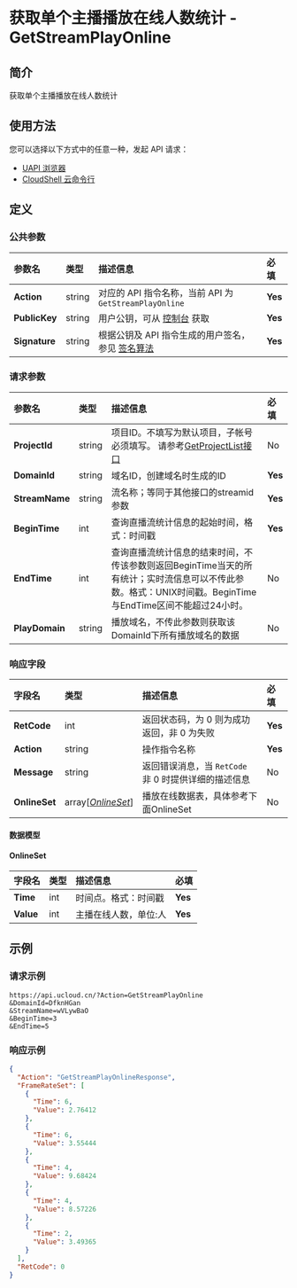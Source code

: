 # 获取单个主播播放在线人数统计 - GetStreamPlayOnline

## 简介

获取单个主播播放在线人数统计






## 使用方法

您可以选择以下方式中的任意一种，发起 API 请求：
- [UAPI 浏览器](https://console.ucloud.cn/uapi/detail?id=GetStreamPlayOnline)
- [CloudShell 云命令行](https://shell.ucloud.cn/)


## 定义

### 公共参数

| 参数名 | 类型 | 描述信息 | 必填 |
|:---|:---|:---|:---|
| **Action**     | string  | 对应的 API 指令名称，当前 API 为 `GetStreamPlayOnline`                        | **Yes** |
| **PublicKey**  | string  | 用户公钥，可从 [控制台](https://console.ucloud.cn/uapi/apikey) 获取                                             | **Yes** |
| **Signature**  | string  | 根据公钥及 API 指令生成的用户签名，参见 [签名算法](api/summary/signature.md)  | **Yes** |

### 请求参数

| 参数名 | 类型 | 描述信息 | 必填 |
|:---|:---|:---|:---|
| **ProjectId** | string | 项目ID。不填写为默认项目，子帐号必须填写。 请参考[GetProjectList接口](https://docs.ucloud.cn/api/summary/get_project_list) |No|
| **DomainId** | string | 域名ID，创建域名时生成的ID |**Yes**|
| **StreamName** | string | 流名称；等同于其他接口的streamid参数 |**Yes**|
| **BeginTime** | int | 查询直播流统计信息的起始时间，格式：时间戳 |**Yes**|
| **EndTime** | int | 查询直播流统计信息的结束时间，不传该参数则返回BeginTime当天的所有统计；实时流信息可以不传此参数。格式：UNIX时间戳。BeginTime与EndTime区间不能超过24小时。 |No|
| **PlayDomain** | string | 播放域名，不传此参数则获取该DomainId下所有播放域名的数据 |No|

### 响应字段

| 字段名 | 类型 | 描述信息 | 必填 |
|:---|:---|:---|:---|
| **RetCode** | int | 返回状态码，为 0 则为成功返回，非 0 为失败 |**Yes**|
| **Action** | string | 操作指令名称 |**Yes**|
| **Message** | string | 返回错误消息，当 `RetCode` 非 0 时提供详细的描述信息 |No|
| **OnlineSet** | array[[*OnlineSet*](#OnlineSet)] | 播放在线数据表，具体参考下面OnlineSet |No|

#### 数据模型


#### OnlineSet

| 字段名 | 类型 | 描述信息 | 必填 |
|:---|:---|:---|:---|
| **Time** | int | 时间点。格式：时间戳 |**Yes**|
| **Value** | int | 主播在线人数，单位:人 |**Yes**|

## 示例

### 请求示例
    
```
https://api.ucloud.cn/?Action=GetStreamPlayOnline
&DomainId=DfknHGan
&StreamName=wVLywBaO
&BeginTime=3
&EndTime=5
```

### 响应示例
    
```json
{
  "Action": "GetStreamPlayOnlineResponse",
  "FrameRateSet": [
    {
      "Time": 6,
      "Value": 2.76412
    },
    {
      "Time": 6,
      "Value": 3.55444
    },
    {
      "Time": 4,
      "Value": 9.68424
    },
    {
      "Time": 4,
      "Value": 8.57226
    },
    {
      "Time": 2,
      "Value": 3.49365
    }
  ],
  "RetCode": 0
}
```





